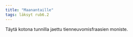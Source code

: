 ```yaml
---
title: "Maanantaille"
tags: läksyt rub6.2
---
```


Täytä kotona tunnilla jaettu tienneuvomisfraasien moniste.